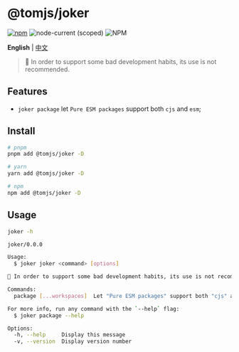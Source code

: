 # @tomjs/joker

[![npm](https://img.shields.io/npm/v/@tomjs/joker)](https://www.npmjs.com/package/@tomjs/joker) ![node-current (scoped)](https://img.shields.io/node/v/@tomjs/joker) ![NPM](https://img.shields.io/npm/l/@tomjs/joker)

**English** | [中文](./README.zh_CN.md)

> 🤡 In order to support some bad development habits, its use is not recommended.

## Features

- `joker package` let `Pure ESM packages` support both `cjs` and `esm`;

## Install

```bash
# pnpm
pnpm add @tomjs/joker -D

# yarn
yarn add @tomjs/joker -D

# npm
npm add @tomjs/joker -D
```

## Usage

```bash
joker -h

joker/0.0.0

Usage:
  $ joker joker <command> [options]

🤡 In order to support some bad development habits, its use is not recommended.

Commands:
  package [...workspaces]  Let "Pure ESM packages" support both "cjs" and "esm"

For more info, run any command with the `--help` flag:
  $ joker package --help

Options:
  -h, --help     Display this message
  -v, --version  Display version number
```

